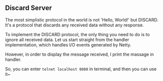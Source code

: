 ## Discard Server

The most simplistic protocol in the world is not 'Hello, World!' but DISCARD. It's a protocol that discards any received data without any response.

To implement the DISCARD protocol, the only thing you need to do is to ignore all received data. Let us start straight from the handler implementation, which handles I/O events generated by Netty.

However, in order to display the message received, I print the massage in handler.

So, you can enter `telnet localhost 8080` in terminal, and then you can use it~

